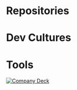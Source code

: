 # Repositories


# Dev Cultures


# Tools

[![Company Deck](https://www.google.com/imgres?imgurl=https%3A%2F%2Fstorage.googleapis.com%2Fproduction-os-assets%2Fassets%2Fde41cc75-69f9-40f3-810a-72a5dc65885f&imgrefurl=https%3A%2F%2Fcorp.resilire.jp%2F&tbnid=mqR59tw9F5kp9M&vet=12ahUKEwji1Ije9In8AhWLAaYKHegRC6gQMygAegQIARA5..i&docid=2d_qlhakyjru1M&w=1200&h=630&q=resilire%20logo&ved=2ahUKEwji1Ije9In8AhWLAaYKHegRC6gQMygAegQIARA5)](https://speakerdeck.com/daigo_isamatsu/resilire-company-deck)
